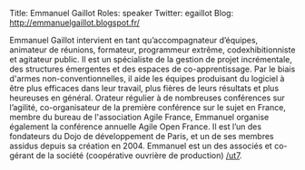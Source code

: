 Title: Emmanuel Gaillot
Roles: speaker
Twitter: egaillot
Blog: http://emmanuelgaillot.blogspot.fr/

Emmanuel Gaillot intervient en tant qu’accompagnateur d’équipes, animateur de réunions, formateur, programmeur extrême, codexhibitionniste et agitateur public. Il est un spécialiste de la gestion de projet incrémentale, des structures émergentes et des espaces de co-apprentissage. Par le biais d'armes non-conventionnelles, il aide les équipes produisant du logiciel à être plus efficaces dans leur travail, plus fières de leurs résultats et plus heureuses en général. Orateur régulier à de nombreuses conférences sur l’agilité, co-organisateur de la première conférence sur le sujet en France, membre du bureau de l'association Agile France, Emmanuel organise également la conférence annuelle Agile Open France. Il est l’un des fondateurs du Dojo de développement de Paris, et un de ses membres assidus depuis sa création en 2004. Emmanuel est un des associés et co-gérant de la société (coopérative ouvrière de production) [/ut7][1].

[1]: http://ut7.fr/ "/ut7"
